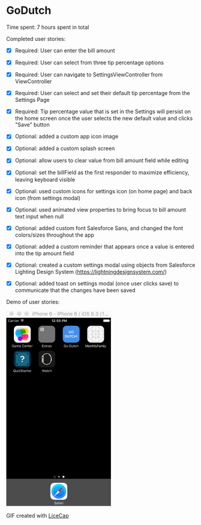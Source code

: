 # GoDutch

Time spent: 7 hours spent in total

Completed user stories:

* [x] Required: User can enter the bill amount
* [x] Required: User can select from three tip percentage options
* [x] Required: User can navigate to SettingsViewController from ViewController
* [x] Required: User can select and set their default tip percentage from the Settings Page
* [x] Required: Tip percentage value that is set in the Settings will persist on the home screen once the user selects the new default value and clicks "Save" button

* [x] Optional: added a custom app icon image
* [x] Optional: added a custom splash screen
* [x] Optional: allow users to clear value from bill amount field while editing
* [x] Optional: set the billField as the first responder to maximize efficiency, leaving keyboard visible 
* [x] Optional: used custom icons for settings icon (on home page) and back icon (from settings modal)
* [x] Optional: used animated view properties to bring focus to bill amount text input when null
* [x] Optional: added custom font Salesforce Sans, and changed the font colors/sizes throughout the app
* [x] Optional: added a custom reminder that appears once a value is entered into the tip amount field
* [x] Optional: created a custom settings modal using objects from Salesforce Lighting Design System (https://lightningdesignsystem.com/)
* [x] Optional: added toast on settings modal (once user clicks save) to communicate that the changes have been saved




Demo of user stories:

<img src='Go_Dutch_Demo.gif' title='Demo' width='' alt='Demo' />

GIF created with [LiceCap](http://www.cockos.com/licecap/)
